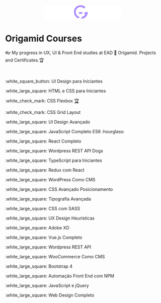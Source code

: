 <h1 align="center">
    <img alt="Origamid logo" src="./origamid_logo.svg" width="250px" />
</h1>
<h1> Origamid Courses</h1>
<p>👓 My progress in UX, UI &amp; Front End studies at EAD 🐺 Origamid. Projects and Certificates.🏆</p>
<br>
<p>:white_square_button: UI Design para Iniciantes</p>
<p>:white_large_square: HTML e CSS para Iniciantes</p>
<p>:white_check_mark: CSS Flexbox <a href="https://origamid.com/certificate/2aabcf77" target="_blank" title="Certificate">🏆</a></p>
<p>:white_check_mark: CSS Grid Layout</p>
<p>:white_large_square: UI Design Avançado</p>
<p>:white_large_square: JavaScript Completo ES6 :hourglass:</p>
<p>:white_large_square: React Completo</p>
<p>:white_large_square: Wordpress REST API Dogs</p>
<p>:white_large_square: TypeScript para Iniciantes</p>
<p>:white_large_square: Redux com React</p>
<p>:white_large_square: WordPress Como CMS</p>
<p>:white_large_square: CSS Avançado Posicionamento</p>
<p>:white_large_square: Tipografia Avançada</p>
<p>:white_large_square: CSS com SASS</p>
<p>:white_large_square: UX Design Heurísticas</p>
<p>:white_large_square: Adobe XD</p>
<p>:white_large_square: Vue.js Completo</p>
<p>:white_large_square: Wordpress REST API</p>
<p>:white_large_square: WooCommerce Como CMS</p>
<p>:white_large_square: Bootstrap 4</p>
<p>:white_large_square: Automação Front End com NPM</p>
<p>:white_large_square: JavaScript e jQuery</p>
<p>:white_large_square: Web Design Completo</p>
